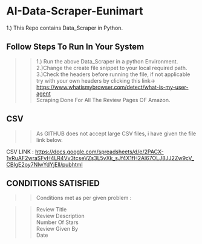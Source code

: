 # AI-Data-Scraper-Eunimart

1.) This Repo contains Data_Scraper in Python.

## Follow Steps To Run In Your System
  >> 1.) Run the above Data_Scraper in a python Environment.<br>
  >> 2.)Change the create file snippet to your local required path.<br>
  >> 3.)Check the headers before running the file, if not applicable try with your own headers by clicking this link-> https://www.whatismybrowser.com/detect/what-is-my-user-agent<br>
  >> Scraping Done For All The Review Pages OF Amazon. 

## CSV 
>> As GITHUB does not accept large CSV files, i have given the file link below. <br>

  CSV LINK : https://docs.google.com/spreadsheets/d/e/2PACX-1vRuAF2wraSFyH4LR4Vv3tcseVZs3L5vXk_sJf4X1fH2Al67OLJ8JJ2Zw9cV_CBlgE2oy7NlwYdYjEll/pubhtml
  
## CONDITIONS SATISFIED

>> Conditions met as per given problem :
  
  >> Review Title <br>
  >> Review Description<br> 
  >> Number Of Stars <br>
  >> Review Given By <br>
  >> Date <br>
